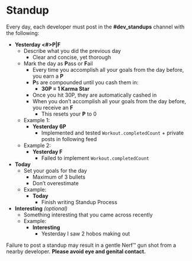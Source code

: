 # Standup

Every day, each developer must post in the **#dev_standups** channel with the following:
* **Yesterday <#>P|F**
  * Describe what you did the previous day
    * Clear and concise, yet thorough
  * Mark the day as **P**ass or **F**ail
    * Every time you accomplish all your goals from the day before, you earn a **P**
    * **P**s are compounded until you cash them in:
      * **30P = 1 Karma Star**
    * Once you hit 30P, they are automatically cashed in
    * When you don’t accomplish all your goals from the day before, you receive an **F**
      * This resets your **P** to 0
  * Example 1:
    * **Yesterday 6P**
      * Implemented and tested `Workout.completedCount` + private posts in following feed
  * Example 2:
    * **Yesterday F**
      * Failed to implement `Workout.completedCount`
* **Today**
  * Set your goals for the day
    * Maximum of 3 bullets
    * Don’t overestimate
  * Example:
    * **Today**
      * Finish writing Standup Process
* **Interesting** *(optional)*
  * Something interesting that you came across recently
  * Example:
    * **Interesting**
      * Yesterday I saw 2 hobos making out


Failure to post a standup may result in a gentle Nerf™ gun shot from a nearby developer. **Please avoid eye and genital contact.**